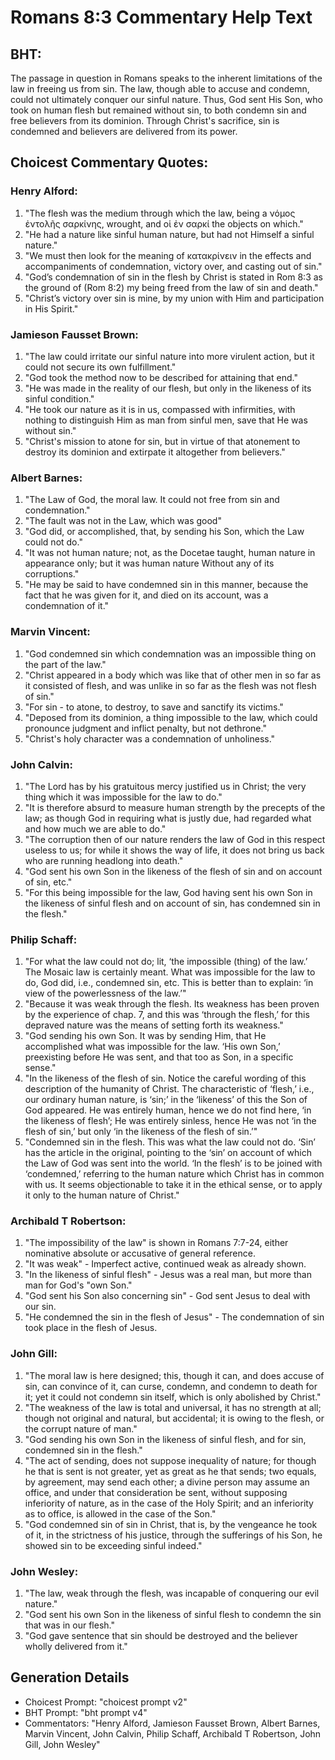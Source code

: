 # Romans 8:3 Commentary Help Text

## BHT:
The passage in question in Romans speaks to the inherent limitations of the law in freeing us from sin. The law, though able to accuse and condemn, could not ultimately conquer our sinful nature. Thus, God sent His Son, who took on human flesh but remained without sin, to both condemn sin and free believers from its dominion. Through Christ's sacrifice, sin is condemned and believers are delivered from its power.

## Choicest Commentary Quotes:
### Henry Alford:
1. "The flesh was the medium through which the law, being a νόμος ἐντολῆς σαρκίνης, wrought, and οἱ ἐν σαρκί the objects on which."
2. "He had a nature like sinful human nature, but had not Himself a sinful nature."
3. "We must then look for the meaning of κατακρίνειν in the effects and accompaniments of condemnation, victory over, and casting out of sin."
4. "God’s condemnation of sin in the flesh by Christ is stated in Rom 8:3 as the ground of (Rom 8:2) my being freed from the law of sin and death."
5. "Christ’s victory over sin is mine, by my union with Him and participation in His Spirit."

### Jamieson Fausset Brown:
1. "The law could irritate our sinful nature into more virulent action, but it could not secure its own fulfillment."
2. "God took the method now to be described for attaining that end."
3. "He was made in the reality of our flesh, but only in the likeness of its sinful condition."
4. "He took our nature as it is in us, compassed with infirmities, with nothing to distinguish Him as man from sinful men, save that He was without sin."
5. "Christ's mission to atone for sin, but in virtue of that atonement to destroy its dominion and extirpate it altogether from believers."

### Albert Barnes:
1. "The Law of God, the moral law. It could not free from sin and condemnation."
2. "The fault was not in the Law, which was good"
3. "God did, or accomplished, that, by sending his Son, which the Law could not do."
4. "It was not human nature; not, as the Docetae taught, human nature in appearance only; but it was human nature Without any of its corruptions."
5. "He may be said to have condemned sin in this manner, because the fact that he was given for it, and died on its account, was a condemnation of it."

### Marvin Vincent:
1. "God condemned sin which condemnation was an impossible thing on the part of the law."
2. "Christ appeared in a body which was like that of other men in so far as it consisted of flesh, and was unlike in so far as the flesh was not flesh of sin."
3. "For sin - to atone, to destroy, to save and sanctify its victims."
4. "Deposed from its dominion, a thing impossible to the law, which could pronounce judgment and inflict penalty, but not dethrone."
5. "Christ's holy character was a condemnation of unholiness."

### John Calvin:
1. "The Lord has by his gratuitous mercy justified us in Christ; the very thing which it was impossible for the law to do."
2. "It is therefore absurd to measure human strength by the precepts of the law; as though God in requiring what is justly due, had regarded what and how much we are able to do."
3. "The corruption then of our nature renders the law of God in this respect useless to us; for while it shows the way of life, it does not bring us back who are running headlong into death."
4. "God sent his own Son in the likeness of the flesh of sin and on account of sin, etc."
5. "For this being impossible for the law, God having sent his own Son in the likeness of sinful flesh and on account of sin, has condemned sin in the flesh."

### Philip Schaff:
1. "For what the law could not do; lit, ‘the impossible (thing) of the law.’ The Mosaic law is certainly meant. What was impossible for the law to do, God did, i.e., condemned sin, etc. This is better than to explain: ‘in view of the powerlessness of the law.’"
2. "Because it was weak through the flesh. Its weakness has been proven by the experience of chap. 7, and this was ‘through the flesh,’ for this depraved nature was the means of setting forth its weakness."
3. "God sending his own Son. It was by sending Him, that He accomplished what was impossible for the law. ‘His own Son,’ preexisting before He was sent, and that too as Son, in a specific sense."
4. "In the likeness of the flesh of sin. Notice the careful wording of this description of the humanity of Christ. The characteristic of ‘flesh,’ i.e., our ordinary human nature, is ‘sin;’ in the ‘likeness’ of this the Son of God appeared. He was entirely human, hence we do not find here, ‘in the likeness of flesh’; He was entirely sinless, hence He was not ‘in the flesh of sin,’ but only ‘in the likeness of the flesh of sin.’"
5. "Condemned sin in the flesh. This was what the law could not do. ‘Sin’ has the article in the original, pointing to the ‘sin’ on account of which the Law of God was sent into the world. ‘In the flesh’ is to be joined with ‘condemned,’ referring to the human nature which Christ has in common with us. It seems objectionable to take it in the ethical sense, or to apply it only to the human nature of Christ."

### Archibald T Robertson:
1. "The impossibility of the law" is shown in Romans 7:7-24, either nominative absolute or accusative of general reference.
2. "It was weak" - Imperfect active, continued weak as already shown.
3. "In the likeness of sinful flesh" - Jesus was a real man, but more than man for God's "own Son."
4. "God sent his Son also concerning sin" - God sent Jesus to deal with our sin.
5. "He condemned the sin in the flesh of Jesus" - The condemnation of sin took place in the flesh of Jesus.

### John Gill:
1. "The moral law is here designed; this, though it can, and does accuse of sin, can convince of it, can curse, condemn, and condemn to death for it; yet it could not condemn sin itself, which is only abolished by Christ."
2. "The weakness of the law is total and universal, it has no strength at all; though not original and natural, but accidental; it is owing to the flesh, or the corrupt nature of man."
3. "God sending his own Son in the likeness of sinful flesh, and for sin, condemned sin in the flesh."
4. "The act of sending, does not suppose inequality of nature; for though he that is sent is not greater, yet as great as he that sends; two equals, by agreement, may send each other; a divine person may assume an office, and under that consideration be sent, without supposing inferiority of nature, as in the case of the Holy Spirit; and an inferiority as to office, is allowed in the case of the Son."
5. "God condemned sin of sin in Christ, that is, by the vengeance he took of it, in the strictness of his justice, through the sufferings of his Son, he showed sin to be exceeding sinful indeed."

### John Wesley:
1. "The law, weak through the flesh, was incapable of conquering our evil nature."
2. "God sent his own Son in the likeness of sinful flesh to condemn the sin that was in our flesh."
3. "God gave sentence that sin should be destroyed and the believer wholly delivered from it."


## Generation Details
- Choicest Prompt: "choicest prompt v2"
- BHT Prompt: "bht prompt v4"
- Commentators: "Henry Alford, Jamieson Fausset Brown, Albert Barnes, Marvin Vincent, John Calvin, Philip Schaff, Archibald T Robertson, John Gill, John Wesley"
